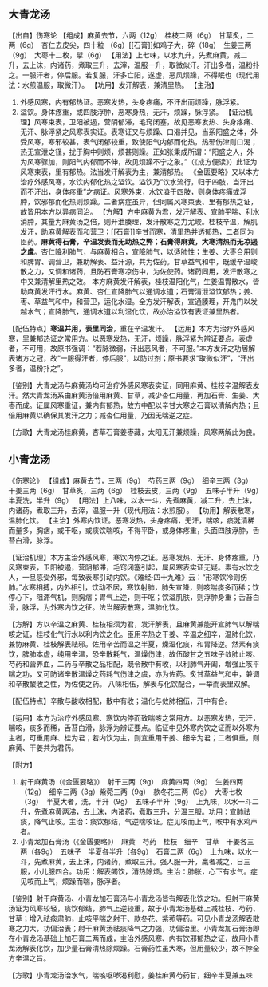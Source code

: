 ## 大青龙汤

【出自】伤寒论
【组成】麻黄去节，六两（12g）　桂枝二两（6g）　甘草炙，二两（6g）　杏仁去皮尖，四十粒
（6g）[[石膏]]如鸡子大，碎（18g）　生姜三两（9g）　大枣十二枚，擘（6g）
【用法】上七味，以水九升，先煮麻黄，减二升，去上沫，内诸药，煮取三升，去滓，温服一升，取微似汗。汗出多者，温粉扑之。一服汗者，停后服。若复服，汗多亡阳，遂虚，恶风烦躁，不得眠也（现代用法：水煎温服，取微汗）。
【功用】发汗解表，兼清里热。
【主治】
1. 外感风寒，内有郁热证。恶寒发热，头身疼痛，不汗出而烦躁，脉浮紧。
2. 溢饮。身体疼重，或四肢浮肿，恶寒身热，无汗，烦躁，脉浮紧。
【证治机理】风寒束表，卫阳被遏，营阴郁滞，毛窍闭塞，故见恶寒发热、头身疼痛、无汗、脉浮紧之风寒表实证。表寒证又与烦躁、口渴并见，当系阳盛之体，外受风寒，寒邪较甚，表气闭郁较重，致使阳气内郁而化热，热邪伤津则口渴；热无宣泄之径，扰于胸中则烦，烦甚则躁。正如张秉成所谓：“阳盛之人，外为风寒骤加，则阳气内郁而不伸，故见烦躁不宁之象。”（《成方便读》）此证为风寒束表，里有郁热。法当发汗解表为主，兼清郁热。
《金匮要略》又以本方治疗外感风寒，水饮内郁化热之溢饮。溢饮乃“饮水流行，归于四肢，当汗出而不汗出，身体疼重”之病证。风寒外束，水饮溢于四肢，则身体疼痛或浮肿，饮邪郁而化热则烦躁。二者病症虽异，但同属风寒束表、里有郁热之证，故皆用本方以异病同治。
【方解】方中麻黄为君，发汗解表、宣肺平喘、利水消肿，其量为麻黄汤之倍，则开泄腠理，发汗散寒之力尤峻。桂枝辛温，解肌发汗，助麻黄解表而和营卫；[[石膏]]辛甘而寒，清里热并透郁热，二者同为臣药。**麻黄得石膏，辛温发表而无助热之弊；石膏得麻黄，大寒清热而无凉遏之虞**。杏仁降利肺气，与麻黄相合，宣降肺气，以适肺性；生姜、大枣合用则和脾胃、调营卫，兼助解表、益汗源，共为佐药。甘草益气和中，既缓辛温峻散之力，又调和诸药，且防石膏寒凉伤中，为佐使药。诸药同用，发汗散寒之中又兼清解里热之效。
本方麻黄发汗解表，桂枝温阳化气，生姜温胃散水，皆助麻黄发汗行水。麻黄、杏仁宣降肺气以通调水道；石膏清泄溢饮郁热；姜、枣、草益气和中，和营卫，运化水湿。全方发汗解表，宣通腠理，开鬼门以发越水气；宣降肺气，通调水道以利湿化饮，故亦治溢饮有表证兼里热者。

【配伍特点】**寒温并用，表里同治**，重在辛温发汗。
【运用】本方为治疗外感风寒，里兼郁热证之常用方。以恶寒发热，无汗，烦躁，脉浮紧为辨证要点。表虚者，不可用，故原书强调：“若脉微弱，汗出恶风者，不可服。”本方发汗之功居解表诸方之冠，故“一服得汗者，停后服”，以防过剂；原书要求“取微似汗”，“汗出多者，温粉扑之”。

【鉴别】大青龙汤与麻黄汤均可治疗外感风寒表实证，同用麻黄、桂枝辛温解表发汗。然大青龙汤系由麻黄汤倍用麻黄、甘草，减少杏仁用量，再加石膏、生姜、大枣而成。证属风寒重证，兼内有郁热，故方中配以辛甘大寒之石膏以清解内热；且倍用麻黄以确保其发汗之力；减杏仁用量，乃因无喘逆之症。

【方歌】大青龙汤桂麻黄，杏草石膏姜枣藏，太阳无汗兼烦躁，风寒两解此为良。


## 小青龙汤 
《伤寒论》
【组成】麻黄去节，三两（9g）　芍药三两（9g）　细辛三两（3g）　干姜三两（6g）　甘草炙，三两（6g）　桂枝去皮，三两（9g）　五味子半升（9g）　半夏洗，半升（9g）
【用法】上八味，以水一斗，先煮麻黄，减二升，去上沫，内诸药，煮取三升，去滓，温服一升（现代用法：水煎服）。
【功用】解表散寒，温肺化饮。
【主治】外寒内饮证。恶寒发热，头身疼痛，无汗，喘咳，痰涎清稀而量多，胸痞，或干呕，或痰饮喘咳，不得平卧，或身体疼重，头面四肢浮肿，舌苔白滑，脉浮。

【证治机理】本方主治外感风寒，寒饮内停之证。恶寒发热、无汗、身体疼重，乃风寒束表，卫阳被遏，营阴郁滞，毛窍闭塞引起，属风寒表实证无疑。素有水饮之人，一旦感受外邪，每致表寒引动内饮。《难经·四十九难》云：“形寒饮冷则伤肺。”水寒相搏，内外相引，饮动不居，寒饮射肺，肺失宣降，则咳喘痰多而稀；饮停心下，阻滞气机，则胸痞；胃气上逆，则干呕；饮溢肌肤，则浮肿身重；舌苔白滑，脉浮，为外寒内饮之征。法当解表散寒，温肺化饮。

【方解】方以辛温之麻黄、桂枝相须为君，发汗解表，且麻黄兼能开宣肺气以解喘咳之证，桂枝化气行水以利内饮之化。臣用辛热之干姜、辛温之细辛，温肺化饮，兼协麻黄、桂枝解表祛邪。佐用辛苦而温之半夏，燥湿化痰，和胃降逆。然素有痰饮，脾肺本虚，纯用辛温，恐辛散耗气，温燥伤津，故伍酸甘之五味子敛肺止咳、芍药和营养血，二药与辛散之品相配，既令散中有收，以利肺气开阖，增强止咳平喘之功，又可防诸辛散温燥之药耗气伤津之虞，亦为佐药。炙甘草益气和中，兼调和辛散酸收之性，为佐使之药。
八味相伍，解表与化饮配合，一举而表里双解。

【配伍特点】辛散与酸收相配，散中有收；温化与敛肺相伍，开中有合。

【运用】本方为治疗外感风寒、寒饮内停而致喘咳之常用方。以恶寒发热，无汗，喘咳，痰多而稀，舌苔白滑，脉浮为辨证要点。临证中见外寒内饮之证而以外寒为主者，可重用麻、桂为君；若内饮为主，则宜重用干姜、细辛为君；二者俱重，则麻黄、干姜共为君药。

【附方】
1. 射干麻黄汤（《金匮要略》）　射干三两（9g）　麻黄四两（9g）　生姜四两（12g）　细辛三两（3g）紫菀三两（9g）　款冬花三两（9g）　大枣七枚（3g）　半夏大者，洗，半升（9g）　五味子半升（9g）　上九味，以水一斗二升，先煮麻黄两沸，去上沫，内诸药，煮取三升，分温三服。功用：宣肺祛痰，降气止咳。主治：痰饮郁结，气逆喘咳证。症见咳而上气，喉中有水鸡声者。
2. 小青龙加石膏汤（《金匮要略》）　麻黄　芍药　桂枝　细辛　甘草　干姜各三两（各9g）　五味子　半夏各半升（各9g）　石膏二两（6g）　上九味，以水一斗，先煮麻黄，去上沫，内诸药，煮取三升。强人服一升，羸者减之，日三服，小儿服四合。功用：解表蠲饮，清热除烦。主治：肺胀，心下有水气。症见咳而上气，烦躁而喘，脉浮者。

【鉴别】射干麻黄汤、小青龙加石膏汤与小青龙汤皆有解表化饮之功。但射干麻黄汤证为风寒较轻，痰饮郁结，肺气上逆较重，故于小青龙汤基础上减桂枝、芍药、甘草；增入祛痰肃肺，止咳平喘之射干、款冬花、紫菀等药。可见小青龙汤解表散寒之力大，功偏治表；射干麻黄汤祛痰降气之力强，功偏治里。小青龙加石膏汤即在小青龙汤基础上加石膏二两而成，主治外感风寒、内有饮邪郁热之证，故用小青龙汤解表化饮，加少量石膏清热除烦躁。石膏药性虽大寒，但用量较少，故不悖全方辛温之旨。

【方歌】小青龙汤治水气，喘咳呕哕渴利慰，姜桂麻黄芍药甘，细辛半夏兼五味